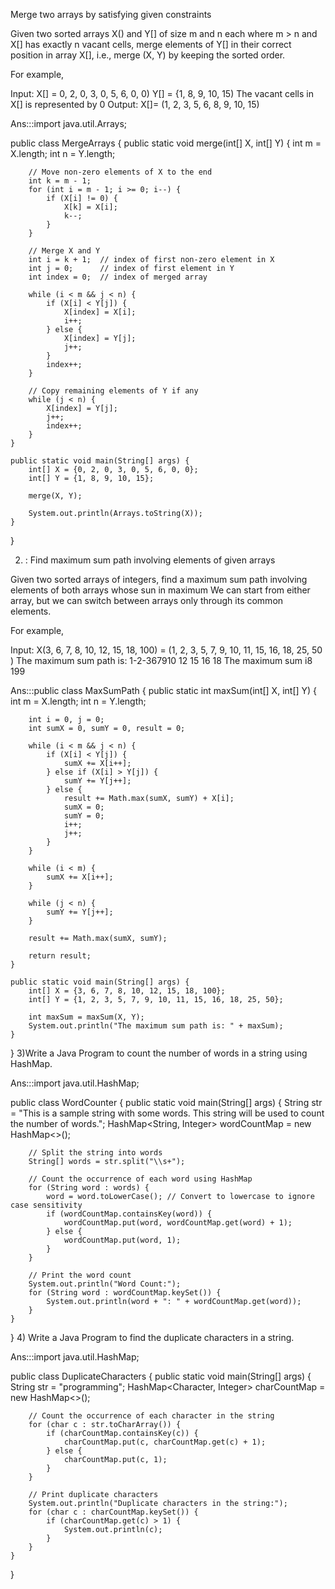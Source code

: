 
Merge two arrays by satisfying given constraints

Given two sorted arrays X() and Y[] of size m and n each where m > n and X[] has exactly n vacant cells, merge elements of Y[] in their correct position in array X[], i.e., merge (X, Y) by keeping the sorted order.

For example,

Input: X[] = 0, 2, 0, 3, 0, 5, 6, 0, 0) Y[] = {1, 8, 9, 10, 15) The vacant cells in X[] is represented by 0 Output: X[]= (1, 2, 3, 5, 6, 8, 9, 10, 15)


Ans:::import java.util.Arrays;

public class MergeArrays {
    public static void merge(int[] X, int[] Y) {
        int m = X.length;
        int n = Y.length;
        
        // Move non-zero elements of X to the end
        int k = m - 1;
        for (int i = m - 1; i >= 0; i--) {
            if (X[i] != 0) {
                X[k] = X[i];
                k--;
            }
        }
        
        // Merge X and Y
        int i = k + 1;  // index of first non-zero element in X
        int j = 0;      // index of first element in Y
        int index = 0;  // index of merged array
        
        while (i < m && j < n) {
            if (X[i] < Y[j]) {
                X[index] = X[i];
                i++;
            } else {
                X[index] = Y[j];
                j++;
            }
            index++;
        }
        
        // Copy remaining elements of Y if any
        while (j < n) {
            X[index] = Y[j];
            j++;
            index++;
        }
    }
    
    public static void main(String[] args) {
        int[] X = {0, 2, 0, 3, 0, 5, 6, 0, 0};
        int[] Y = {1, 8, 9, 10, 15};
        
        merge(X, Y);
        
        System.out.println(Arrays.toString(X));
    }
}

2) : Find maximum sum path involving elements of given arrays

Given two sorted arrays of integers, find a maximum sum path involving elements of both arrays whose sun in maximum We can start from either array, but we can switch between arrays only through its common elements.

For example,

Input: X(3, 6, 7, 8, 10, 12, 15, 18, 100) = (1, 2, 3, 5, 7, 9, 10, 11, 15, 16, 18, 25, 50 ) The maximum sum path is: 1-2-367910 12 15 16 18 The maximum sum i8 199


Ans:::public class MaxSumPath {
    public static int maxSum(int[] X, int[] Y) {
        int m = X.length;
        int n = Y.length;
        
        int i = 0, j = 0;
        int sumX = 0, sumY = 0, result = 0;
        
        while (i < m && j < n) {
            if (X[i] < Y[j]) {
                sumX += X[i++];
            } else if (X[i] > Y[j]) {
                sumY += Y[j++];
            } else {
                result += Math.max(sumX, sumY) + X[i];
                sumX = 0;
                sumY = 0;
                i++;
                j++;
            }
        }
        
        while (i < m) {
            sumX += X[i++];
        }
        
        while (j < n) {
            sumY += Y[j++];
        }
        
        result += Math.max(sumX, sumY);
        
        return result;
    }
    
    public static void main(String[] args) {
        int[] X = {3, 6, 7, 8, 10, 12, 15, 18, 100};
        int[] Y = {1, 2, 3, 5, 7, 9, 10, 11, 15, 16, 18, 25, 50};
        
        int maxSum = maxSum(X, Y);
        System.out.println("The maximum sum path is: " + maxSum);
    }
}
3)Write a Java Program to count the number of words in a string using HashMap.

Ans:::import java.util.HashMap;

public class WordCounter {
    public static void main(String[] args) {
        String str = "This is a sample string with some words. This string will be used to count the number of words.";
        HashMap<String, Integer> wordCountMap = new HashMap<>();
        
        // Split the string into words
        String[] words = str.split("\\s+");
        
        // Count the occurrence of each word using HashMap
        for (String word : words) {
            word = word.toLowerCase(); // Convert to lowercase to ignore case sensitivity
            if (wordCountMap.containsKey(word)) {
                wordCountMap.put(word, wordCountMap.get(word) + 1);
            } else {
                wordCountMap.put(word, 1);
            }
        }
        
        // Print the word count
        System.out.println("Word Count:");
        for (String word : wordCountMap.keySet()) {
            System.out.println(word + ": " + wordCountMap.get(word));
        }
    }
}
4) Write a Java Program to find the duplicate characters in a string.


Ans:::import java.util.HashMap;

public class DuplicateCharacters {
    public static void main(String[] args) {
        String str = "programming";
        HashMap<Character, Integer> charCountMap = new HashMap<>();
        
        // Count the occurrence of each character in the string
        for (char c : str.toCharArray()) {
            if (charCountMap.containsKey(c)) {
                charCountMap.put(c, charCountMap.get(c) + 1);
            } else {
                charCountMap.put(c, 1);
            }
        }
        
        // Print duplicate characters
        System.out.println("Duplicate characters in the string:");
        for (char c : charCountMap.keySet()) {
            if (charCountMap.get(c) > 1) {
                System.out.println(c);
            }
        }
    }
}
